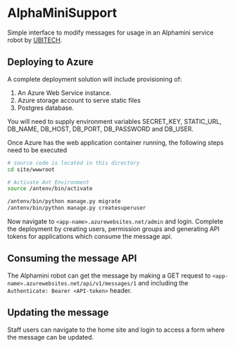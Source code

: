 # AlphaMiniSupport
Simple interface to modify messages for usage in an Alphamini service robot by [UBITECH](https://www.ubitech.eu/).

## Deploying to Azure
A complete deployment solution will include provisioning of: 

1. An Azure Web Service instance. 
2. Azure storage account to serve static files 
3. Postgres database. 

You will need to supply environment variables SECRET_KEY, STATIC_URL, DB_NAME, DB_HOST, DB_PORT, DB_PASSWORD and DB_USER. 

Once Azure has the web application container running, the following steps need to be executed 

```bash
# source code is located in this directory
cd site/wwwroot

# Activate Ant Environment
source /antenv/bin/activate

/antenv/bin/python manage.py migrate
/antenv/bin/python manage.py createsuperuser
```

Now navigate to `<app-name>.azurewebsites.net/admin` and login. Complete the deployment by creating users, permission groups and generating API tokens for applications 
which consume the message api. 

## Consuming the message API
The Alphamini robot can get the message by making a GET request to `<app-name>.azurewebsites.net/api/v1/messages/1` and including the `Authenticate: Bearer <API-token>`
header.

## Updating the message
Staff users can navigate to the home site and login to access a form where the message can be updated. 
